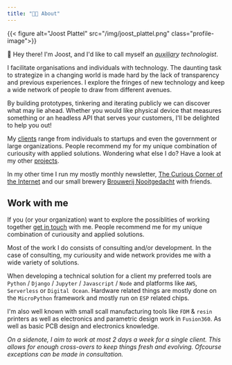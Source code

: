 ```yaml
---
title: "👨‍💻 About"
---
```


{{< figure alt="Joost Plattel" src="/img/joost_plattel.png" class="profile-image">}}

👋 Hey there! I'm Joost, and I'd like to call myself an _<abbr title="Extra and/or expendable">auxiliary</abbr> technologist_. 

I facilitate organisations and individuals with technology. The daunting task to strategize in a changing world is made hard by the lack of transparency and previous experiences. I explore the fringes of new technology and keep a wide network of people to draw from different avenues.

By building prototypes, tinkering and iterating publicly we can discover what may lie ahead. Whether you would like physical device that measures something or an headless API that serves your customers, I'll be delighted to help you out!

My [clients](/client) range from individuals to startups and even the government or large organizations. People recommend my for my unique combination of curiousity with applied solutions. Wondering what else I do? Have a look at my other [projects](/project). 

In my other time I run my mostly monthly newsletter, [The Curious Corner of the Internet](https://curiouscorner.nl) and our small brewery [Brouwerij Nooitgedacht](http://brouwerijnooitgedacht.nl/) with friends.</a>

## Work with me

If you (or your organization) want to explore the possiblities of working together [get in touch](/contact) with me. People recommend me for my unique combination of curiousity and applied solutions. 

Most of the work I do consists of consulting and/or development. In the case of consulting, my curiousity and wide network provides me with a wide variety of solutions. 

When developing a technical solution for a client my preferred tools are `Python` / `Django` / `Jupyter` / `Javascript` / `Node` and platforms like `AWS`, `Serverless` or `Digital Ocean`. Hardware related things are mostly done on the `MicroPython` framework and mostly run on `ESP` related chips.

I'm also well known with small scall manufacturing tools like `FDM` & `resin` printers as well as electronics and parametric design work in `Fusion360`. As well as basic PCB design and electronics knowledge.

_On a sidenote, I aim to work at most 2 days a week for a single client. This allows for enough cross-overs to keep things fresh and evolving. Ofcourse exceptions can be made in consultation._